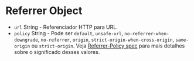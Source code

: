 # Referrer Object

* `url` String - Referenciador HTTP para URL.
* `policy` String - Pode ser `default`, `unsafe-url`, `no-referrer-when-downgrade`, `no-referrer`, `origin`, `strict-origin-when-cross-origin`, `same-origin` ou `strict-origin`. Veja [Referrer-Policy spec](https://developer.mozilla.org/en-US/docs/Web/HTTP/Headers/Referrer-Policy) para mais detalhes sobre o significado desses valores.